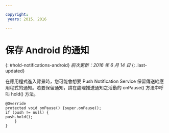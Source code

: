 ```yaml
---

copyright:
 years: 2015, 2016

---
```


# 保存 Android 的通知
{: #hold-notifications-android}
*前次更新：2016 年 6 月 14 日*
{: .last-updated}

在應用程式進入背景時，您可能會想要 Push Notification Service 保留傳送給應用程式的通知。若要保留通知，請在處理推送通知之活動的 onPause() 方法中呼叫 hold() 方法。

```
@Override
protected void onPause() {super.onPause();
if (push != null) {
push.hold();
    }
} 
```
